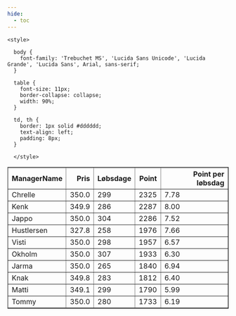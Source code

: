 ```yaml
---
hide:
  - toc
---
```


<!doctype html>
<html lang="en">
  <head>
    <meta charset="UTF-8" />
    <meta name="viewport" content="width=device-width, initial-scale=1.0" />
    <title> C Y K E L V E N N E R </title>

    <style>

      body {
        font-family: 'Trebuchet MS', 'Lucida Sans Unicode', 'Lucida Grande', 'Lucida Sans', Arial, sans-serif;
      }

      table {
        font-size: 11px;
        border-collapse: collapse;
        width: 90%;
      }
      
      td, th {
        border: 1px solid #dddddd;
        text-align: left;
        padding: 8px;
      }
      
      </style>
  </head>
  <body>
  <table border="1" class="dataframe" id="filterabletable">
  <thead>
    <tr style="text-align: right;">
      <th>ManagerName</th>
      <th>Pris</th>
      <th>Løbsdage</th>
      <th>Point</th>
      <th>Point per løbsdag</th>
    </tr>
  </thead>
  <tbody>
    <tr>
      <td>Chrelle</td>
      <td>350.0</td>
      <td>299</td>
      <td>2325</td>
      <td>7.78</td>
    </tr>
    <tr>
      <td>Kenk</td>
      <td>349.9</td>
      <td>286</td>
      <td>2287</td>
      <td>8.00</td>
    </tr>
    <tr>
      <td>Jappo</td>
      <td>350.0</td>
      <td>304</td>
      <td>2286</td>
      <td>7.52</td>
    </tr>
    <tr>
      <td>Hustlersen</td>
      <td>327.8</td>
      <td>258</td>
      <td>1976</td>
      <td>7.66</td>
    </tr>
    <tr>
      <td>Visti</td>
      <td>350.0</td>
      <td>298</td>
      <td>1957</td>
      <td>6.57</td>
    </tr>
    <tr>
      <td>Okholm</td>
      <td>350.0</td>
      <td>307</td>
      <td>1933</td>
      <td>6.30</td>
    </tr>
    <tr>
      <td>Jarma</td>
      <td>350.0</td>
      <td>265</td>
      <td>1840</td>
      <td>6.94</td>
    </tr>
    <tr>
      <td>Knak</td>
      <td>349.8</td>
      <td>283</td>
      <td>1812</td>
      <td>6.40</td>
    </tr>
    <tr>
      <td>Matti</td>
      <td>349.1</td>
      <td>299</td>
      <td>1790</td>
      <td>5.99</td>
    </tr>
    <tr>
      <td>Tommy</td>
      <td>350.0</td>
      <td>280</td>
      <td>1733</td>
      <td>6.19</td>
    </tr>
  </tbody>
</table>
<script src="../js/tablefilter/tablefilter.js"></script>

  <script data-config>
    var tfConfig = {
      base_path: '../js/tablefilter/',
      alternate_rows: true,
      btn_reset: {
          text: 'Nulstil'
      },
      auto_filter: {
        delay: 1100 //milliseconds
      },
 
      loader: true,
      no_results_message: true,  

      // columns data types
      col_types: [
          'string',
          { type: 'formatted-number', decimal: '.', thousands: ',' },
          'number',
          'number',
          { type: 'formatted-number', decimal: '.', thousands: ',' },
      ],

      // Sort extension: in this example the column data types are provided by the
      // 'col_types' property. The sort extension also has a 'types' property
      // defining the columns data type for column sorting. If the 'types'
      // property is not defined, the sorting extension will fallback to
      // the 'col_types' definitions.
      extensions: [{ name: 'sort' }]
  };

  var tf = new TableFilter('filterabletable', tfConfig);
  tf.init();
</script>
    
  </body>
</html>